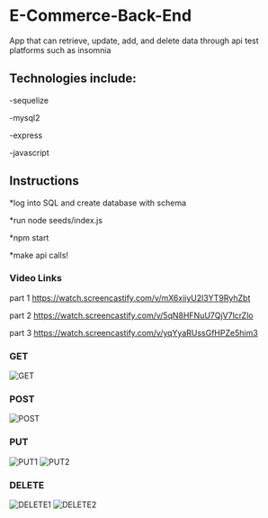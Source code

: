 # E-Commerce-Back-End

App that can retrieve, update, add, and delete data through api test platforms such as insomnia

## Technologies include:
-sequelize

-mysql2

-express

-javascript

## Instructions

*log into SQL and create database with schema 

*run node seeds/index.js

*npm start

*make api calls!

### Video Links
part 1 
https://watch.screencastify.com/v/mX6xiiyU2l3YT9RyhZbt

part 2
https://watch.screencastify.com/v/5qN8HFNuU7QjV7lcrZlo

part 3
https://watch.screencastify.com/v/yqYyaRUssGfHPZe5him3

### GET
![GET](https://user-images.githubusercontent.com/86748117/143665808-2882310b-6813-4373-b6a3-a3af9aa22271.PNG)

### POST
![POST](https://user-images.githubusercontent.com/86748117/143665811-be2a7def-04d4-406f-8e04-b8edd52d91f1.PNG)

### PUT
![PUT1](https://user-images.githubusercontent.com/86748117/143665812-ebc1f9af-a993-42fe-9ae4-6018f19a7fb5.PNG)
![PUT2](https://user-images.githubusercontent.com/86748117/143665814-ce303854-e15c-4eda-8bbb-f25503ad54d6.PNG)

### DELETE
![DELETE1](https://user-images.githubusercontent.com/86748117/143665816-9d2fc0b1-a269-4aec-986b-27657d4633d4.PNG)
![DELETE2](https://user-images.githubusercontent.com/86748117/143665820-3fd34b37-b28f-4a91-b4a2-8545496d7e6e.PNG)
